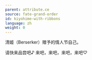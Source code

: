 ```yaml
---
parent: attribute.ce
source: fate-grand-order
id: kiyohime-with-ribbons
language: zh
weight: 0
---
```


清姬（Berserker）赠予的情人节自己。

请快来品尝吧♪
来吧，来吧，来吧，来吧♡
